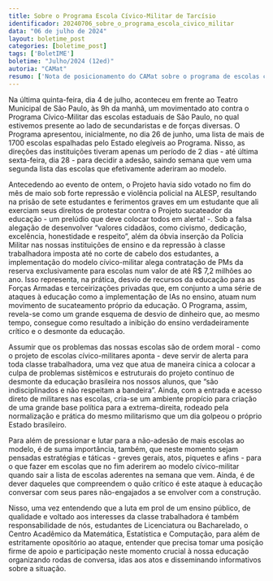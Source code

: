 ```yaml
---
title: Sobre o Programa Escola Cívico-Militar de Tarcísio
identificador: 20240706_sobre_o_programa_escola_civico_militar
data: "06 de julho de 2024"
layout: boletime_post
categories: [boletime_post]
tags: ['BoletIME']
boletime: "Julho/2024 (12ed)"
autoria: "CAMat"
resumo: ['Nota de posicionamento do CAMat sobre o programa de escolas cívico-militares do estado de São Paulo, trazendo um pequeno panorama da situação.']
---
```



Na última quinta-feira, dia 4 de julho, aconteceu em frente ao Teatro Municipal de São Paulo, às 9h da manhã, um movimentado ato contra o Programa Cívico-Militar das escolas estaduais de São Paulo, no qual estivemos presente ao lado de secundaristas e de forças diversas. O Programa apresentou, inicialmente, no dia 26 de junho, uma lista de mais de 1700 escolas espalhadas pelo Estado elegíveis ao Programa. Nisso, as direções das instituições tiveram apenas um período de 2 dias - até última sexta-feira, dia 28 - para decidir a adesão, saindo semana que vem uma segunda lista das escolas que efetivamente aderiram ao modelo.

Antecedendo ao evento de ontem, o Projeto havia sido votado no fim do mês de maio sob forte repressão e violência policial na ALESP, resultando na prisão de sete estudantes e ferimentos graves em um estudante que ali exerciam seus direitos de protestar contra o Projeto sucateador da educação - um prelúdio que deve colocar todos em alerta! -. Sob a falsa alegação de desenvolver “valores cidadãos, como civismo, dedicação, excelência, honestidade e respeito”, além da óbvia inserção da Polícia Militar nas nossas instituições de ensino e da repressão à classe trabalhadora imposta até no corte de cabelo dos estudantes, a implementação do modelo cívico-militar alega contratação de PMs da reserva exclusivamente para escolas num valor de até R$ 7,2 milhões ao ano. Isso representa, na prática, desvio de recursos da educação para as Forças Armadas e terceirizações privadas que, em conjunto a uma série de ataques à educação como a implementação de IAs no ensino, atuam num movimento de sucateamento próprio da educação. O Programa, assim, revela-se como um grande esquema de desvio de dinheiro que, ao mesmo tempo, consegue como resultado a inibição do ensino verdadeiramente crítico e o desmonte da educação.

Assumir que os problemas das nossas escolas são de ordem moral - como o projeto de escolas cívico-militares aponta - deve servir de alerta para toda classe trabalhadora, uma vez que atua de maneira cínica a colocar a culpa de problemas sistêmicos e estruturais do projeto contínuo de desmonte da educação brasileira nos nossos alunos, que “são indisciplinados e não respeitam a bandeira”. Ainda, com a entrada e acesso direto de militares nas escolas, cria-se um ambiente propício para criação de uma grande base política para a extrema-direita, rodeado pela normalização e prática do mesmo militarismo que um dia golpeou o próprio Estado brasileiro.

Para além de pressionar e lutar para a não-adesão de mais escolas ao modelo, é de suma importância, também, que neste momento sejam pensadas estratégias e táticas - greves gerais, atos, piquetes e afins - para o que fazer em escolas que no fim aderirem ao modelo cívico-militar quando sair a lista de escolas aderentes na semana que vem. Ainda, é de dever daqueles que compreendem o quão crítico é este ataque à educação conversar com seus pares não-engajados a se envolver com a construção.

Nisso, uma vez entendendo que a luta em prol de um ensino público, de qualidade e voltado aos interesses da classe trabalhadora é também responsabilidade de nós, estudantes de Licenciatura ou Bacharelado, o Centro Acadêmico da Matemática, Estatística e Computação, para além de estritamente opositório ao ataque, entender que precisa tomar uma posição firme de apoio e participação neste momento crucial à nossa educação organizando rodas de conversa, idas aos atos e disseminando informativos sobre a situação.
